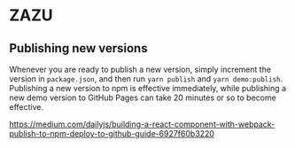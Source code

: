 # ZAZU

## Publishing new versions

Whenever you are ready to publish a new version, simply increment the version in `package.json`, and then run `yarn publish` and `yarn demo:publish`. Publishing a new version to npm is effective immediately, while publishing a new demo version to GitHub Pages can take 20 minutes or so to become effective.

https://medium.com/dailyjs/building-a-react-component-with-webpack-publish-to-npm-deploy-to-github-guide-6927f60b3220
